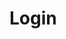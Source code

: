 <html>
<head>
<title>Login form</title>
<link rel="stylesheet" href="main.css">
</head>
<body>
<h1>Login</h1>
<br>
</body>
</html>
